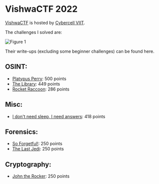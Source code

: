 # VishwaCTF 2022 

[VishwaCTF](https://vishwactf.com/) is hosted by [Cybercell VIIT](https://www.viit.ac.in/viit-cyber-cell).

The challenges I solved are:

![Figure 1](img/solves.png) 

Their write-ups (excluding some beginner challenges) can be found here.

## OSINT:
- [Platypus Perry](./OSINT/Platypus_Perry): 500 points
- [The Library](./OSINT/The_Library): 449 points
- [Rocket Raccoon](./OSINT/Rocket_Raccoon): 286 points


## Misc:
- [I don't need sleep, I need answers](./Misc/I_dont_need_sleep): 418 points


## Forensics:
- [So Forgetful!](./Forensics/So_Forgetful): 250 points
- [The Last Jedi](./Forensics/The_Last_Jedi): 250 points


## Cryptography:
- [John the Rocker](./Cryptography/John_the_Rocker): 250 points
